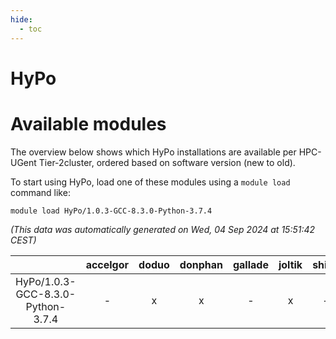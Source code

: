 ```yaml
---
hide:
  - toc
---
```


HyPo
====

# Available modules


The overview below shows which HyPo installations are available per HPC-UGent Tier-2cluster, ordered based on software version (new to old).

To start using HyPo, load one of these modules using a `module load` command like:

```shell
module load HyPo/1.0.3-GCC-8.3.0-Python-3.7.4
```

*(This data was automatically generated on Wed, 04 Sep 2024 at 15:51:42 CEST)*  

| |accelgor|doduo|donphan|gallade|joltik|shinx|skitty|
| :---: | :---: | :---: | :---: | :---: | :---: | :---: | :---: |
|HyPo/1.0.3-GCC-8.3.0-Python-3.7.4|-|x|x|-|x|-|-|
